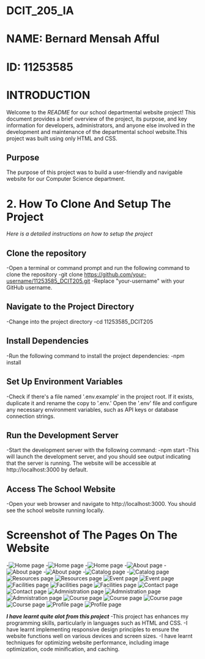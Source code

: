 # DCIT_205_IA
# NAME: Bernard Mensah Afful
# ID: 11253585
# INTRODUCTION

Welcome to the _README_ for our school departmental website project! This document provides a brief overview of the project, its purpose, and key information for developers, administrators, and anyone else involved in the development and maintenance of the departmental school website.This project was built using only HTML and CSS.

## Purpose
The purpose of this project  was to build a user-friendly and navigable website for our Computer Science department.

# 2. How To Clone And Setup The Project
_Here is a detailed instructions on how to setup the project_

## Clone the repository
-Open a terminal or command prompt and run the following command to clone the repository
-git clone https://github.com/your-username/11253585_DCIT205.git
-Replace "your-username" with your GitHub username.

## Navigate to the Project Directory
-Change into the project directory
-cd 11253585_DCIT205

## Install Dependencies
-Run the following command to install the project dependencies:
-npm install

## Set Up Environment Variables
-Check if there's a file named '.env.example' in the project root. If it exists, duplicate it and rename the copy to '.env.' Open the '.env' file and configure any necessary environment variables, such as API keys or database connection strings.

## Run the Development Server
-Start the development server with the following command:
-npm start
-This will launch the development server, and you should see output indicating that the server is running. The website will be accessible at http://localhost:3000 by default.

## Access The School Website
-Open your web browser and navigate to http://localhost:3000. You should see the school website running locally.

# Screenshot of The Pages On The Website
-![Home page](Screenshots/Homepage1.png)
-![Home page](Screenshots/Homepage2.png)
-![Home page](Screenshots/Homepage3.png)
-![About page](Screenshots/About1.png)
-![About page](Screenshots/About2.png)
-![About page](Screenshots/About3.png)
-![Catalog page](Screenshots/Catalog1.png)
-![Catalog page](Screenshots/Catalog2.png)
![Resources page](Screenshots/Resources1.png)
![Resources page](Screenshots/Resources2.png)
![Event page](Screenshots/Event1.png)
![Event page](Screenshots/Event2.png)
![Facilities page](Screenshots/Facilities1.png)
![Facilities page](Screenshots/Facilities2.png)
![Facilities page](Screenshots/Facilities3.png)
![Contact page](Screenshots/Contact1.png)
![Contact page](Screenshots/Contact2.png)
![Admnistration page](Screenshots/admin1.png)
![Admnistration page](Screenshots/admin2.png)
![Admnistration page](Screenshots/admin3.png)
![Course page](Screenshots/course1.png)
![Course page](Screenshots/course2.png)
![Course page](Screenshots/course3.png)
![Course page](Screenshots/course4.png)
![Profile page](Screenshots/Profile1.png)
![Profile page](Screenshots/Profile2.png)

**_I have learnt quite alot from this project_**
-This project has enhances my programming skills, particularly in languages such as HTML and CSS.
-I have learnt implementing responsive design principles to ensure the website functions well on various devices and screen sizes.
-I have learnt techniques for optimizing website performance, including image optimization, code minification, and caching.

